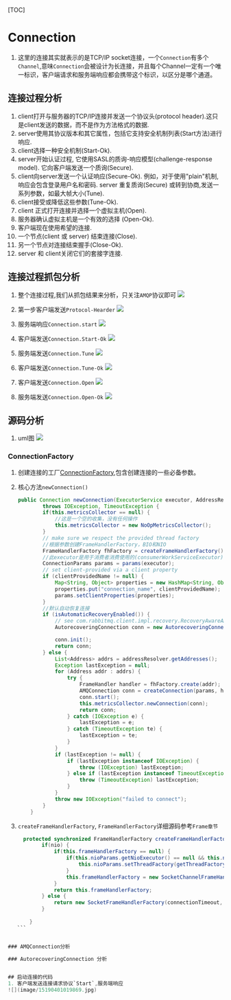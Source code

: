 [TOC]

# Connection
1. 这里的连接其实就表示的是TCP/IP socket连接，一个`Connection`有多个`Channel`,意味`Connection`会被设计为长连接，并且每个Channel一定有一个唯一标识，客户端请求和服务端响应都会携带这个标识，以区分是哪个通道。


## 连接过程分析
1. client打开与服务器的TCP/IP连接并发送一个协议头(protocol header).这只是client发送的数据，而不是作为方法格式的数据.
2. server使用其协议版本和其它属性，包括它支持安全机制列表(Start方法)进行响应.
3. client选择一种安全机制(Start-Ok).
4. server开始认证过程, 它使用SASL的质询-响应模型(challenge-response model). 它向客户端发送一个质询(Secure).
5. client向server发送一个认证响应(Secure-Ok). 例如，对于使用"plain"机制,响应会包含登录用户名和密码.
server 重复质询(Secure) 或转到协商,发送一系列参数，如最大帧大小(Tune).
6. client接受或降低这些参数(Tune-Ok).
7. client 正式打开连接并选择一个虚拟主机(Open).
8. 服务器确认虚拟主机是一个有效的选择 (Open-Ok).
9.  客户端现在使用希望的连接.
10. 一个节点(client 或 server) 结束连接(Close).
11. 另一个节点对连接结束握手(Close-Ok).
12. server 和  client关闭它们的套接字连接.





## 连接过程抓包分析
1. 整个连接过程,我们从抓包结果来分析，只关注`AMQP`协议即可
![](image/15191878358841.jpg)


2.  第一步客户端发送`Protocol-Hearder`
![](image/15191893844432.jpg)

3. 服务端响应`Connection.start`
![](image/15191894902268.jpg)

4. 客户端发送`Connection.Start-Ok`
![](image/15191898399533.jpg)
5. 服务端发送`Connection.Tune`
![](image/15191899493790.jpg)
6. 客户端发送`Connection.Tune-Ok`
![](image/15191899994708.jpg)
7. 客户端发送`Connection.Open`
![](image/15191900878332.jpg)
8. 服务端发送`Connection.Open-Ok`
![](image/15191902964647.jpg)


## 源码分析
1. uml图
![](image/15191986539503.jpg)


### ConnectionFactory
1. 创建连接的工厂[ConnectionFactory](../rabbitmq-java-client/src/main/java/com/rabbitmq/client/ConnectionFactory.java),包含创建连接的一些必备参数。
2. 核心方法`newConnection()`
    
    ```java
    public Connection newConnection(ExecutorService executor, AddressResolver addressResolver, String clientProvidedName)
            throws IOException, TimeoutException {
            if(this.metricsCollector == null) {
                //这是一个空的收集，没有任何操作
                this.metricsCollector = new NoOpMetricsCollector();
            }
            // make sure we respect the provided thread factory
            //根据参数创建FrameHandlerFactory，BIO和NIO
            FrameHandlerFactory fhFactory = createFrameHandlerFactory();
            //此executor是用于消费者消费使用的(consumerWorkServiceExecutor)
            ConnectionParams params = params(executor);
            // set client-provided via a client property
            if (clientProvidedName != null) {
                Map<String, Object> properties = new HashMap<String, Object>(params.getClientProperties());
                properties.put("connection_name", clientProvidedName);
                params.setClientProperties(properties);
            }
            //默认自动恢复连接
            if (isAutomaticRecoveryEnabled()) {
                // see com.rabbitmq.client.impl.recovery.RecoveryAwareAMQConnectionFactory#newConnection
                AutorecoveringConnection conn = new AutorecoveringConnection(params, fhFactory, addressResolver, metricsCollector);
    
                conn.init();
                return conn;
            } else {
                List<Address> addrs = addressResolver.getAddresses();
                Exception lastException = null;
                for (Address addr : addrs) {
                    try {
                        FrameHandler handler = fhFactory.create(addr);
                        AMQConnection conn = createConnection(params, handler, metricsCollector);
                        conn.start();
                        this.metricsCollector.newConnection(conn);
                        return conn;
                    } catch (IOException e) {
                        lastException = e;
                    } catch (TimeoutException te) {
                        lastException = te;
                    }
                }
                if (lastException != null) {
                    if (lastException instanceof IOException) {
                        throw (IOException) lastException;
                    } else if (lastException instanceof TimeoutException) {
                        throw (TimeoutException) lastException;
                    }
                }
                throw new IOException("failed to connect");
            }
        }
    ```
    
3. `createFrameHandlerFactory`, `FrameHandlerFactory`详细源码参考`Frame章节`
 
 ```java 
      protected synchronized FrameHandlerFactory createFrameHandlerFactory() throws IOException {
            if(nio) {
                if(this.frameHandlerFactory == null) {
                    if(this.nioParams.getNioExecutor() == null && this.nioParams.getThreadFactory() == null) {
                        this.nioParams.setThreadFactory(getThreadFactory());
                    }
                    this.frameHandlerFactory = new SocketChannelFrameHandlerFactory(connectionTimeout, nioParams, isSSL(), sslContext);
                }
                return this.frameHandlerFactory;
            } else {
                return new SocketFrameHandlerFactory(connectionTimeout, factory, socketConf, isSSL(), this.shutdownExecutor);
            }
    
        }   
    ``` 


### AMQConnection分析

### AutorecoveringConnection 分析


## 启动连接的代码
1. 客户端发送连接请求协议`Start`,服务端响应
![](image/15190401019869.jpg)



